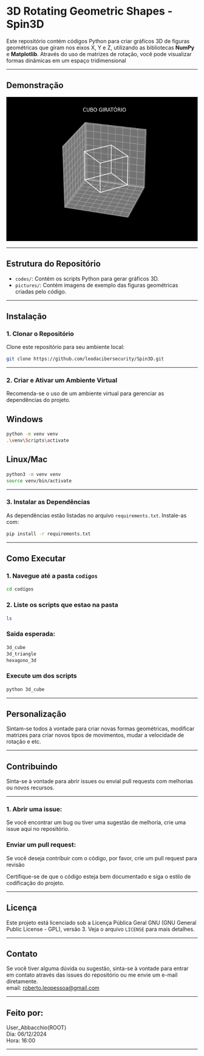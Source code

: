 # **3D Rotating Geometric Shapes - Spin3D**

Este repositório contém códigos Python para criar gráficos 3D de figuras geométricas que giram nos eixos X, Y e Z, utilizando as bibliotecas **NumPy** e **Matplotlib**. Através do uso de matrizes de rotação, você pode visualizar formas dinâmicas em um espaço tridimensional

---

## **Demonstração**

<p align="center">
  <img src="spin3d/pictures/foto do cubo.png" alt="Rotating 3D Shape" width="600">
</p>

---

## **Estrutura do Repositório**

- `codes/`: Contém os scripts Python para gerar gráficos 3D.
- `pictures/`: Contém imagens de exemplo das figuras geométricas criadas pelo código.

---

## **Instalação**

### **1. Clonar o Repositório**

Clone este repositório para seu ambiente local:
```bash
git clone https://github.com/leodacibersecurity/Spin3D.git
```

---

### **2. Criar e Ativar um Ambiente Virtual**

Recomenda-se o uso de um ambiente virtual para gerenciar as dependências do projeto.

**Windows**
---
```bash
python -m venv venv
.\venv\Scripts\activate
```

**Linux/Mac**
---
```bash
python3 -m venv venv
source venv/bin/activate
```

---

### **3. Instalar as Dependências**

As dependências estão listadas no arquivo `requirements.txt`. Instale-as com:
```bash
pip install -r requirements.txt
```

---

## **Como Executar**

### **1. Navegue até a pasta `codígos`**

```bash
cd codígos
```

### **2. Liste os scripts que estao na pasta**

```bash
ls 
````

### Saida esperada:

```bash
3d_cube
3d_triangle
hexagono_3d
```

### **Execute um dos scripts**

```bash
python 3d_cube
```

---

## **Personalização**

Sintam-se todos à vontade para criar novas formas geométricas, modificar matrizes para criar novos tipos de movimentos, mudar a velocidade de rotação e etc.

---

## **Contribuindo**

Sinta-se à vontade para abrir issues ou envial pull requests com melhorias ou novos recursos.

---

### **1. Abrir uma issue:**


Se você encontrar um bug ou tiver uma sugestão de melhoria, crie uma issue aqui no repositório.


### **Enviar um pull request:**


Se você deseja contribuir com o código, por favor, crie um pull request para revisão

Certifique-se de que o código esteja bem documentado e siga o estilo de codificação do projeto.

---

## **Licença**

Este projeto está licenciado sob a Licença Pública Geral GNU (GNU General Public License - GPL), versão 3. Veja o arquivo `LICENSE` para mais detalhes.

---

## **Contato**

Se você tiver alguma dúvida ou sugestão, sinta-se à vontade para entrar em contato através das issues do repositório ou me envie um e-mail  diretamente.
<br>
email: roberto.leopessoa@gmail.com

---

## **Feito por:**

User_Abbacchio(ROOT)
<br>
Dia: 06/12/2024
<br>
Hora: 16:00

---

